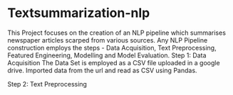 # Textsummarization-nlp

This Project focuses on the creation of an NLP pipeline which summarises newspaper articles scarped from various sources. Any NLP Pipeline construction employs the steps - Data Acquisition, Text Preprocessing, Featured Engineering, Modelling and Model Evaluation. 
Step 1: Data Acquisition
The Data Set is employed as a CSV file uploaded in a google drive. Imported data from the url and read as CSV using Pandas.

Step 2: Text Preprocessing

